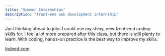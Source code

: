 ```yaml
---
title: "Summer Internships"
description: "front-end web development internship"
---
```



Just thinking ahead to jobs I could use my shiny, new front-end coding skills for. I feel a lot more prepared after this class, but there is still plenty to learn. With coding, hands-on practice is the best way to improve my skills.

[Indeed.com](https://www.indeed.com/jobs?q=Summer+Front+End+Intern&l=Washington%2C+DC)
